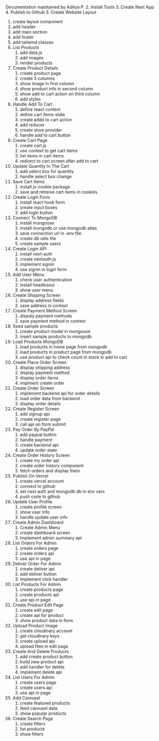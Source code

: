 Documentation maintained by Aditya P. 2. Install Tools 3. Create Next App 4. Publish to Github 5. Create Website Layout

1.  create layout component
2.  add header
3.  add main section
4.  add footer
5.  add tailwind classes
6.  List Products
    1.  add data.js
    2.  add images
    3.  render products
7.  Create Product Details
    1.  create product page
    2.  create 3 columns
    3.  show image in first column
    4.  show product info in second column
    5.  show add to cart action on third column
    6.  add styles
8.  Handle Add To Cart
    1.  define react context
    2.  define cart items state
    3.  create addd to cart action
    4.  add reducer
    5.  create store provider
    6.  handle add to cart button
9.  Create Cart Page
    1.  create cart.js
    2.  use context to get cart items
    3.  list items in cart items
    4.  redirect to cart screen after add to cart
10. Update Quantity In The Cart
    1. add select box for quantity
    2. handle select box change
11. Save Cart Items
    1. install js-cookie package
    2. save and retreive cart items in cookies
12. Create Login Form
    1. install react hook form
    2. create input boxes
    3. add login button
13. Connect To MongoDB
    1. install mongoose
    2. install mongodb or use mongodb atlas
    3. save connection url in .env file
    4. create db utils file
    5. create sample users
14. Create Login API
    1. install next-auth
    2. create nextauth.js
    3. implement signin
    4. use signin in login form
15. Add User Menu
    1. check user authentication
    2. install headlessui
    3. show user menu
16. Create Shipping Screen
    1. display address fields
    2. save address in context
17. Create Payment Method Screen
    1. dispaly payment methods
    2. save payment method in context
18. Seed sample products
    1. create product model in mongoose
    2. insert sample products to mongodb
19. Load Products MongoDB
    1. load products in home page from mongodb
    2. load products in product page from mongodb
    3. use product api to check count in stock in add to cart
20. Create Place Order Screen
    1. display shipping address
    2. display payment method
    3. display order items
    4. implment create order
21. Create Order Screen
    1. implement backend api for order details
    2. load order data from backend
    3. display order details
22. Create Register Screen
    1. add signup api
    2. create register page
    3. call api on form submit
23. Pay Order By PayPal
    1. add paypal button
    2. handle payment
    3. create backend api
    4. update order state
24. Create Order History Screen
    1. create my order api
    2. create order history component
    3. fetch orders and display them
25. Publish On Vercel
    1. create vercel account
    2. connect to github
    3. set next auth and mongodb db in env vars
    4. push code to github
26. Update User Profile
    1. create profile screen
    2. show user info
    3. handle update user info
27. Create Admin Dashboard
    1. Create Admin Menu
    2. create dashboard screen
    3. Implement admin summary api
28. List Orders For Admin
    1. create orders page
    2. create orders api
    3. use api in page
29. Deliver Order For Admin
    1. create deliver api
    2. add deliver button
    3. implement click handler
30. List Products For Admin
    1. create products page
    2. create products api
    3. use api in page
31. Create Product Edit Page
    1. create edit page
    2. create api for product
    3. show product data in form
32. Upload Product Image
    1. create cloudinary account
    2. get cloudinary keys
    3. create upload api
    4. upload files in edit page
33. Create And Delete Products
    1. add create product button
    2. build new product api
    3. add handler for delete
    4. implement delete api
34. List Users For Admin
    1. create users page
    2. create users api
    3. use api in page
35. Add Carousel
    1. create featured products
    2. feed carousel data
    3. show popular products
36. Create Search Page
    1. create filters
    2. list products
    3. show filters
